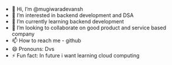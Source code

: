 - 👋 Hi, I’m @mugiwaradevansh
- 👀 I’m interested in backend development and DSA
- 🌱 I’m currently learning backend development 
- 💞️ I’m looking to collaborate on good product and service based company  
- 📫 How to reach me - github
- 😄 Pronouns: Dvs
- ⚡ Fun fact: In future i want learning cloud computing 
